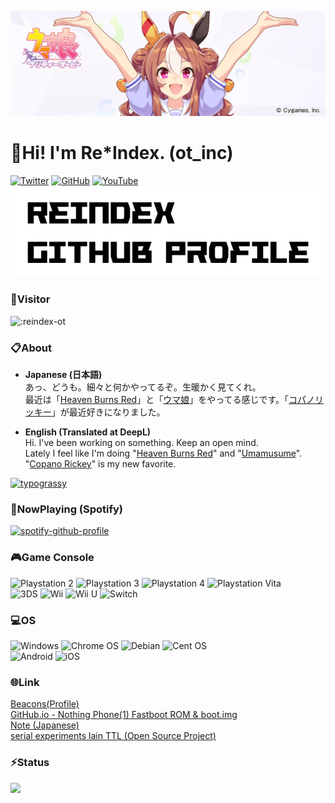 ![Copano Rickey](https://github.com/reindex-ot/reindex-ot/blob/main/image/copanorickey.jpg)
# 🍺Hi! I'm Re*Index. (ot_inc)
[![Twitter](https://img.shields.io/twitter/follow/ot_inc?style=flat&logo=twitter)](https://twitter.com/ot_inc) [![GitHub](https://img.shields.io/github/followers/reindex-ot?style=flat&logo=github)](https://github.com/reindex-ot?tab=followers) [![YouTube](https://img.shields.io/youtube/channel/subscribers/UCE5tVfXXLSonqBJ1GZmLuyw?style=flat&logo=youtube)](https://www.youtube.com/channel/UCE5tVfXXLSonqBJ1GZmLuyw)
![Logo](https://github.com/reindex-ot/reindex-ot/blob/main/image/logo.jpg)
### 🐾Visitor
![:reindex-ot](https://count.getloli.com/get/@:reindex-ot)

### 📋About
- <b>Japanese (日本語)</b><br>
あっ、どうも。細々と何かやってるぞ。生暖かく見てくれ。<br>最近は「[Heaven Burns Red](https://heaven-burns-red.com/)」と「[ウマ娘](https://umamusume.jp/)」をやってる感じです。「[コパノリッキー](https://umamusume.jp/character/detail/?name=copanorickey)」が最近好きになりました。

- <b>English (Translated at DeepL)</b><br>
Hi. I've been working on something. Keep an open mind.<br>Lately I feel like I'm doing "[Heaven Burns Red](https://heaven-burns-red.com/)" and "[Umamusume](https://umamusume.jp/)". "[Copano Rickey](https://umamusume.jp/character/detail/?name=copanorickey)" is my new favorite.

[![typograssy](https://typograssy.deno.dev/api?text=%E3%83%AA%E3%83%83%E3%82%AD%E3%83%BC%E3%83%A9%E3%83%83%E3%82%AD%E3%83%BC%E3%81%BF%E3%82%93%E3%81%AA%E3%81%A7%E3%83%8F%E3%83%83%E3%83%94%E3%83%BC!&l0=ffffff&l1=eeff00&l2=eeff00&l3=fff700&l4=eeff00&frame=ffffff&speed=60&comment=)](https://github.com/kawarimidoll/typograssy)

### 🎵NowPlaying (Spotify)
[![spotify-github-profile](https://spotify-github-profile.vercel.app/api/view?uid=31rz37vbxpqjvforlhb3w22ib5gy&cover_image=true&theme=natemoo-re&show_offline=false&background_color=ffffff&bar_color=53b14f&bar_color_cover=true)](https://spotify-github-profile.vercel.app/api/view?uid=31rz37vbxpqjvforlhb3w22ib5gy&redirect=true)

### 🎮Game Console
![Playstation 2](https://img.shields.io/badge/Playstation%202-003791?style=for-the-badge&logo=playstation-2&logoColor=white)
![Playstation 3](https://img.shields.io/badge/Playstation%203-003791?style=for-the-badge&logo=playstation-3&logoColor=white)
![Playstation 4](https://img.shields.io/badge/Playstation%204-003791?style=for-the-badge&logo=playstation-4&logoColor=white)
![Playstation Vita](https://img.shields.io/badge/Playstation%20Vita-003791?style=for-the-badge&logo=playstation-vita&logoColor=white)<br>
![3DS](https://img.shields.io/badge/3DS-D12228?style=for-the-badge&logo=nintendo-3ds&logoColor=white)
![Wii](https://img.shields.io/badge/Wii-8B8B8B?style=for-the-badge&logo=wii&logoColor=white)
![Wii U](https://img.shields.io/badge/Wii%20U-8B8B8B?style=for-the-badge&logo=wiiu&logoColor=white)
![Switch](https://img.shields.io/badge/Switch-E60012?style=for-the-badge&logo=nintendo-switch&logoColor=white)

### 💻OS
![Windows](https://img.shields.io/badge/Windows-0078D6?style=for-the-badge&logo=windows&logoColor=white)
![Chrome OS](https://img.shields.io/badge/chrome%20os-3d89fc?style=for-the-badge&logo=google%20chrome&logoColor=white)
![Debian](https://img.shields.io/badge/Debian-D70A53?style=for-the-badge&logo=debian&logoColor=white)
![Cent OS](https://img.shields.io/badge/cent%20os-002260?style=for-the-badge&logo=centos&logoColor=F0F0F0)<br>
![Android](https://img.shields.io/badge/Android-3DDC84?style=for-the-badge&logo=android&logoColor=white)
![iOS](https://img.shields.io/badge/iOS-000000?style=for-the-badge&logo=ios&logoColor=white)

### 🌐Link
[Beacons(Profile)](https://beacons.ai/reindex)<br>
[GitHub.io - Nothing Phone(1) Fastboot ROM & boot.img](https://reindex-ot.github.io/)<br>
[Note (Japanese)](https://note.com/reindex)<br>
[serial experiments lain TTL (Open Source Project)](https://www.nbcuni.co.jp/rondorobe/anime/lain/ttl/)<br>

### ⚡Status
![](https://github-profile-summary-cards.vercel.app/api/cards/profile-details?username=reindex-ot&theme=github)
